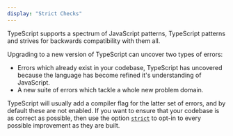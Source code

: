 ```yaml
---
display: "Strict Checks"
---
```


TypeScript supports a spectrum of JavaScript patterns, TypeScript patterns and strives for backwards compatibility with them all.

Upgrading to a new version of TypeScript can uncover two types of errors:

- Errors which already exist in your codebase, TypeScript has uncovered because the language has become refined it's understanding of JavaScript.
- A new suite of errors which tackle a whole new problem domain.

TypeScript will usually add a compiler flag for the latter set of errors, and by default these are not enabled.
If you want to ensure that your codebase is as correct as possible, then use the option [`strict`](#strict) to opt-in to every possible improvement as they are built.
